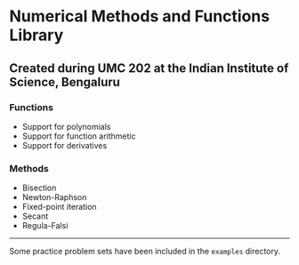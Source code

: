 # Numerical Methods and Functions Library

## Created during UMC 202 at the Indian Institute of Science, Bengaluru

### Functions
- Support for polynomials
- Support for function arithmetic
- Support for derivatives

### Methods
- Bisection
- Newton-Raphson
- Fixed-point iteration
- Secant
- Regula-Falsi

---
Some practice problem sets have been included in the `examples` directory.
